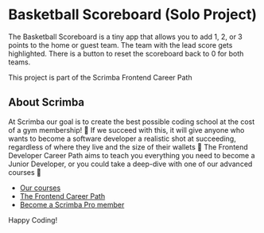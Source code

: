 # Basketball Scoreboard (Solo Project)

The Basketball Scoreboard is a tiny app that allows you to add 1, 2, or 3 points to the home or guest team.  The team with the lead score gets highlighted.  There is a button to reset the scoreboard back to 0 for both teams.

This project is part of the Scrimba Frontend Career Path

## About Scrimba

At Scrimba our goal is to create the best possible coding school at the cost of a gym membership! 💜
If we succeed with this, it will give anyone who wants to become a software developer a realistic shot at succeeding, regardless of where they live and the size of their wallets 🎉
The Frontend Developer Career Path aims to teach you everything you need to become a Junior Developer, or you could take a deep-dive with one of our advanced courses 🚀

- [Our courses](https://scrimba.com/allcourses)
- [The Frontend Career Path](https://scrimba.com/learn/frontend)
- [Become a Scrimba Pro member](https://scrimba.com/pricing)

Happy Coding!
